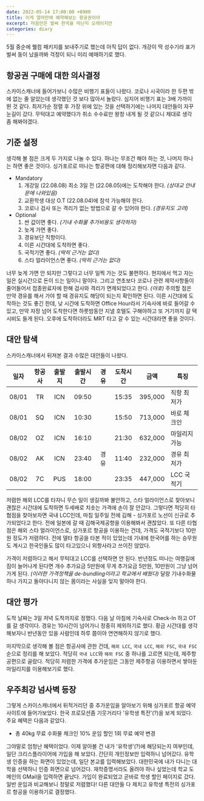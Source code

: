 ```yaml
---
date: 2022-05-14 17:00:00 +0900
title: 이게 얼마만에 예약해보는 항공권이야
excerpt: 마음만은 벌써 한국을 떠난지 오래이지만
categories: diary
---
```


5월 중순에 웰컴 패키지를 보내주기로 했는데 아직 답이 없다. 개강이 딱 성수기라
표가 벌써 동이 났을까봐 걱정이 되니 미리 예매하기로 했다.

## 항공권 구매에 대한 의사결정

스카이스캐너에 들어가보니 수많은 비행기 표들이 나왔다. 코로나 시국이라 한 두편
밖에 없는 줄 알았는데 생각했던 것 보다 많아서 놀랐다. 심지어 비행기 표는 3배
가까이 뛴 것 같다.  최저가순 정렬 후 가장 위에 있는 것을 선택하기에는 나머지
대안들이 자꾸 눈길이 갔다.  무턱대고 예약했다가 취소 수수료만 왕창 내게 될 것
같으니 제대로 생각 좀 해봐야겠다.

## 기준 설정

생각해 볼 점은 크게 두 가지로 나눌 수 있다. 하나는 무조건 해야 하는 것, 나머지
하나는 하면 좋은 것이다. 싱가포르로 떠나는 항공편에 대해 정리해보자면 다음과
같다.

* Mandatory
  1. 개강일 (22.08.08) 최소 3일 전 (22.08.05)에는 도착해야 한다.
  *(상대교 안내문에 나와있음)*
  1. 교환학생 대상 O.T (22.08.04)에 참석 가능해야 한다.
  1. 코로나 검사 또는 격리가 없는 방법으로 갈 수 있어야 한다.
  *(경유지도 고려)*
* Optional
  1. 싼 값이면 좋다. *(기내 수화물 추가비용도 생각하자)*
  1. 늦게 가면 좋다.
  1. 경유보단 직항이다.
  1. 이른 시간대에 도착하면 좋다.
  1. 국적기면 좋다. *(딱히 근거는 없다)*
  1. 스타 얼라이언스면 좋다. *(딱히 근거는 없다)*

너무 늦게 가면 안 되지만 그렇다고 너무 일찍 가는 것도 불편하다. 현지에서 먹고
자는 일은 실시간으로 돈이 드는 일이니 말이다. 그리고  연초보다 코로나 관련
제약사항들이 줄어들어서 접종완료자에 한해 검사와 격리가 면제되었다고 한다.
*(야호)* 주의할 점은 만약 경유를 해서 가야 할 때 경유지도 해당이 되는지
확인하면 된다. 이른 시간대에 도착하는 것도 좋긴 한데, 낮 시간에 도착하면
Office Hour라서 기숙사에 바로 들어갈 수 있고, 만약 자정 넘어 도착한다면
하룻밤동안 지낼 호텔도 구해야하고 또 거기까지 갈 택시비도 들게 된다. 오후에
도착하더라도 MRT 타고 갈 수 있는 시간대라면 좋을 것이다.

## 대안 탐색

스카이스캐너에서 뒤져본 결과 수많은 대안들이 나왔다.

| 일자  | 항공사 | 출발지 | 출발시간 | 경유 | 도착시간 | 금액    | 특징          |
|:-----:|:------:|:------:|:--------:|:----:|:--------:|:-------:| ------------- |
| 08/01 | TR     | ICN    | 09:50    |      | 15:35    | 395,000 | 직항 최저가   |
| 08/01 | SQ     | ICN    | 10:30    |      | 15:50    | 713,000 | 바로 체크인   |
| 08/02 | OZ     | ICN    | 16:10    |      | 21:30    | 632,000 | 마일리지 가능 |
| 08/02 | AK     | ICN    | 23:40    | 경유 | 11:40    | 232,000 | 경유 최저가   |
| 08/02 | 7C     | PUS    | 18:00    |      | 23:35    | 447,000 | LCC 국적기    |

저렴한 해외 LCC를 타자니 무슨 일이 생길까봐 불안하고, 스타 얼라이언스로
찾아보니 괜찮은 시간대에 도착하면 두세배로 치솟는 가격에 손이 잘 안갔다.
그렇다면 적당히 타협점을 찾아보자면 국내 LCC인데, 마침 일주일 전에 김해 -
싱가포르 노선이 신규로 추가되었다고 한다. 전에 일본에 갈 때 김해국제공항을
이용해봐서 괜찮았다.  또 다른 타협점은 해외 스타 얼라이언스로, 싱가포르 항공을
이용하는 건데, 가격도 국적기보다 10만원 정도가 저렴하다. 전에 델타 항공을 타본
적이 있었는데 기내에 한국어를 하는 승무원도 계시고 한국인들도 많이 타고있으니
외항사라고 쓰이진 않았다.

가격이 저렴하다고 해서 무턱대고 LCC를 선택하면 안 된다. 반년정도 떠나는
여행길에 짐이 늘어나게 된다면 개수 추가요금 5만원에 무게 추가요금 5만원,
10만원이 그냥 넘어가게 된다. *(이러한 가격정책을 de-bundling이라고 학교에서
배웠다)* 달랑 기내수화물 하나 가지고 돌아다니지 않는 몸이라는 사실을 잊지
말아야 한다.

## 대안 평가

도착 날짜는 3일 저녁 도착까지로 정했다. 다음 날 아침에 기숙사로 Check-In 하고
OT를 갈 생각이다. 경유는 10시간이 넘어가니 정중히 제외하기로 했다.  황금
시간대를 생각해보자니 반년동안 있을 사람인데 하루 쯤이야 연연해하지 않기로
했다.

마지막으로 생각해 볼 점은 항공사에 관한 건데,  `해외 LCC`, `국내 LCC`, `해외
FSC`, `국내 FSC` 순으로 정리를 해 보았다. 적당히 `국내 LCC`와 `해외 FSC` 중
하나를 고르면 되는데, 제주항공편으로 골랐다. 적당히 저렴한 가격에 추가운임은
그동안 제주항공 이용하면서 쌓아둔 마일리지를 이용해보기로 했다.

## 우주최강 넘사벽 등장

그렇게 스카이스캐너에서 뒤적거리던 중 추가운임을 알아보기 위해 싱가포르 항공
예약 사이트에 들어가보았다. 한국 프로모션좀 기웃거리다 '유학생 특전'(?)을 보게
되었다. 주요 혜택은 다음과 같았다.

* 총 40kg 무료 수화물 체크인 10% 운임 할인 1회 무료 예약 변경

그야말로 엄청난 혜택이었다. 이제 알아볼 건 내가 '유학생'(?)에 해당되는지
여부인데, 일단 크리스플라이어에 가입을 해 보았다. 간단히 개인정보만 입력하니
넘어갔다.  유학생 인증을 하는 화면이 있었는데, 일단 본교를 입력해보았다.
대한민국에 내가 다니는 대학을 선택하니 인증 화면으로 넘어갔다. 재학증명서라도
올려야 하나 싶었는데 학교 도메인의 GMail을 입력하면 끝났다. 가입이 완료되었고
곧바로 학생 할인 페이지로 갔다. 일반 운임과 비교해보니 정말로 저렴했다! 다른
대안들 다 제치고 유학생 특전의 싱가포르 항공을 이용하기로 결정했다.

